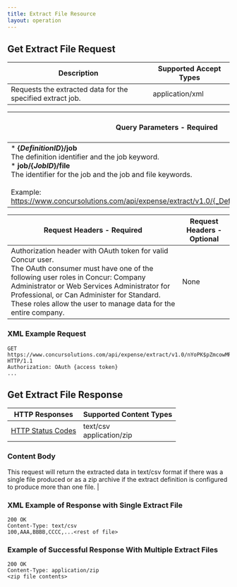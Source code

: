 ```yaml
---
title: Extract File Resource
layout: operation
---
```


##  Get Extract File Request

| Description | Supported Accept Types |
| ----------- | ---------------------- |
| Requests the extracted data for the specified extract job. |  application/xml |

| Query Parameters - Required | Query Parameters - Optional |
| --------------------------- | --------------------------- | 
| * **{_DefinitionID_}/job**<br>The definition identifier and the job keyword.<br>* **job/{_JobID_}/file**<br>The identifier for the job and the job and file keywords.<br><br>Example: https://www.concursolutions.com/api/expense/extract/v1.0/{_DefinitionID_}/job/{_JobID_}/file |  None |

| Request Headers - Required | Request Headers - Optional |
| -------------------------- | -------------------------- | 
| Authorization header with OAuth token for valid Concur user.<br>The OAuth consumer must have one of the following user roles in Concur: Company Administrator or Web Services Administrator for Professional, or Can Administer for Standard.<br>These roles allow the user to manage data for the entire company. | None |

###  XML Example Request

    GET https://www.concursolutions.com/api/expense/extract/v1.0/nYoPK$pZmcowMRUqcl5bnDAwwsMydyt$xd/job/uIo87jk3SHudi$sdlYle8$peot$pD21jyd/file HTTP/1.1
    Authorization: OAuth {access token}
    ...

##  Get Extract File Response

| HTTP Responses | Supported Content Types |
| -------------- | ----------------------- |
|  [HTTP Status Codes][1] | text/csv<br>application/zip |

### Content Body

This request will return the extracted data in text/csv format if there was a single file produced or as a zip archive if the extract definition is configured to produce more than one file. |

###  XML Example of Response with Single Extract File

    200 OK
    Content-Type: text/csv
    100,AAA,BBBB,CCCC,...<rest of file>

###  Example of Successful Response With Multiple Extract Files

    200 OK
    Content-Type: application/zip
    <zip file contents>


[1]: https://developer.concur.com/reference/http-codes
